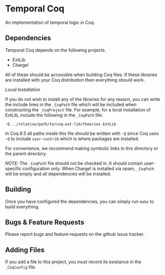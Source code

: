 Temporal Coq
============

An implementation of temporal logic in Coq.

Dependencies
------------

Temporal Coq depends on the following projects.

 - ExtLib
 - Charge!

All of these should be accessible when building Coq files. If these libraries
are installed with your Coq distribution then everything should work.

*Local Installation*

If you do not wish to install any of the libraries for any reason, you can
write the include lines in the ```_CoqPath``` file which will be included when
constructing the ```_CoqProject``` file. For example, for a local installation
of ExtLib, include the following in the ```_CoqPath``` file:

```
-Q ../relative/path/to/coq-ext-lib/theories ExtLib
```

In Coq 8.5 all paths inside this file should be written with ```-Q``` since
Coq uses ```-Q``` to include ```user-contrib``` which is where packages are
installed.

For convenience, we recommend making symbolic links in this directory or the
parent directory.

*NOTE*: The ```_CoqPath``` file should *not* be checked in. It should contain
user-specific configuration only. When Charge! is installed via opam,
```_CoqPath``` will be empty and all dependencies will be installed.

Building
--------

Once you have configured the dependencies, you can simply run ```make```
to build everything.

Bugs & Feature Requests
-----------------------

Please report bugs and feature requests on the github issue tracker.

Adding Files
------------

If you add a file to this project, you *must* record its existance in the
```_CoqConfig``` file.
